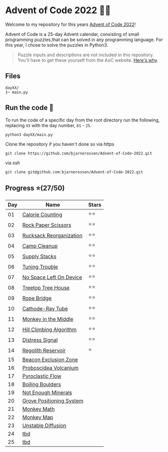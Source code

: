 # Advent of Code 2022 🎄🧝

Welcome to my repository for this years [Advent of Code 2022](https://adventofcode.com/2022)! 

Advent of Code is a 25-day Advent calendar, consisting of small programming puzzles,that can be solved in any programming language.
For this year, I chose to solve the puzzles in Python3.

>Puzzle inputs and descriptions are not included in this repository. You'll have to get these yourself from the AoC website. [Here's why](https://www.reddit.com/r/adventofcode/comments/k99rod/sharing_input_data_were_we_requested_not_to/).

## Files

```
dayXX/
├─ main.py
```

## Run the code 🦌

To run the code of a specific day from the root directory run the following, replacing `XX` with the day number, `01` - `25`.

```
python3 dayXX/main.py
```

Clone the repository if you haven't done so via *https*
```
git clone https://github.com/bjarnerossen/Advent-of-Code-2022.git
```
via *ssh*
```
git clone git@github.com:bjarnerossen/Advent-of-Code-2022.git
```

## Progress ⭐️(27/50)
|Day|Name|Stars|
| --- | --- | --- |
| 01 | [Calorie Counting](https://github.com/bjarnerossen/Advent-of-Code-2022/tree/main/day01) |⭐️⭐️|
| 02 | [Rock Paper Scissors](https://github.com/bjarnerossen/Advent-of-Code-2022/tree/main/day02) |⭐️⭐️|
| 03 | [Rucksack Reorganization](https://github.com/bjarnerossen/Advent-of-Code-2022/tree/main/day03) |⭐️⭐️|
| 04 | [Camp Cleanup](https://github.com/bjarnerossen/Advent-of-Code-2022/tree/main/day04) |⭐️⭐️|
| 05 | [Supply Stacks](https://github.com/bjarnerossen/Advent-of-Code-2022/tree/main/day05) |⭐️⭐️|
| 06 | [Tuning Trouble](https://github.com/bjarnerossen/Advent-of-Code-2022/tree/main/day06) |⭐️⭐️|
| 07 | [No Space Left On Device](https://github.com/bjarnerossen/Advent-of-Code-2022/tree/main/day07) |⭐️⭐️|
| 08 | [Treetop Tree House](https://github.com/bjarnerossen/Advent-of-Code-2022/tree/main/day08) |⭐️⭐️|
| 09 | [Rope Bridge](https://github.com/bjarnerossen/Advent-of-Code-2022/tree/main/day09) |⭐️⭐️|
| 10 | [Cathode-Ray Tube](https://github.com/bjarnerossen/Advent-of-Code-2022/tree/main/day10) |⭐️⭐️|
| 11 | [Monkey in the Middle](https://github.com/bjarnerossen/Advent-of-Code-2022/tree/main/day11) |⭐️⭐️|
| 12 | [Hill Climbing Algorithm](https://github.com/bjarnerossen/Advent-of-Code-2022/tree/main/day12) |⭐️⭐️|
| 13 | [Distress Signal](https://github.com/bjarnerossen/Advent-of-Code-2022/tree/main/day13) |⭐️⭐️|
| 14 | [Regolith Reservoir](https://github.com/bjarnerossen/Advent-of-Code-2022/tree/main/day14) |⭐️|
| 15 | [Beacon Exclusion Zone](https://github.com/bjarnerossen/Advent-of-Code-2022/tree/main/day15) ||
| 16 | [Proboscidea Volcanium](https://github.com/bjarnerossen/Advent-of-Code-2022/tree/main/day16) ||
| 17 | [Pyroclastic Flow](https://github.com/bjarnerossen/Advent-of-Code-2022/tree/main/day17) ||
| 18 | [Boiling Boulders](https://github.com/bjarnerossen/Advent-of-Code-2022/tree/main/day18) ||
| 19 | [Not Enough Minerals](https://github.com/bjarnerossen/Advent-of-Code-2022/tree/main/day19) ||
| 20 | [Grove Positioning System](https://github.com/bjarnerossen/Advent-of-Code-2022/tree/main/day20) ||
| 21 | [Monkey Math](https://github.com/bjarnerossen/Advent-of-Code-2022/tree/main/day21) ||
| 22 | [Monkey Map](https://github.com/bjarnerossen/Advent-of-Code-2022/tree/main/day22) ||
| 23 | [Unstable Diffusion](https://github.com/bjarnerossen/Advent-of-Code-2022/tree/main/day23) ||
| 24 | [tbd](https://github.com/bjarnerossen/Advent-of-Code-2022/tree/main/day24) ||
| 25 | [tbd](https://github.com/bjarnerossen/Advent-of-Code-2022/tree/main/day25) ||
